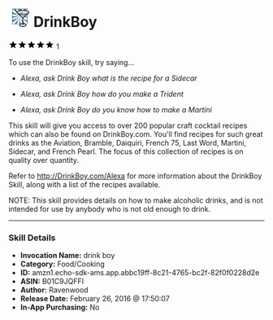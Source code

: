 # &nbsp;<img src="skill_icon" alt="DrinkBoy icon" width="36"> DrinkBoy
![5 stars](../../images/ic_star_black_18dp_1x.png)![5 stars](../../images/ic_star_black_18dp_1x.png)![5 stars](../../images/ic_star_black_18dp_1x.png)![5 stars](../../images/ic_star_black_18dp_1x.png)![5 stars](../../images/ic_star_black_18dp_1x.png) 1

To use the DrinkBoy skill, try saying...

* *Alexa, ask Drink Boy what is the recipe for a Sidecar*

* *Alexa, ask Drink Boy how do you make a Trident*

* *Alexa, ask Drink Boy do you know how to make a Martini*

This skill will give you access to over 200 popular craft cocktail recipes which can also be found on DrinkBoy.com. You'll find recipes for such great drinks as the Aviation, Bramble, Daiquiri, French 75,  Last Word, Martini, Sidecar, and French Pearl. The focus of this collection of recipes is on quality over quantity.

Refer to http://DrinkBoy.com/Alexa for more information about the DrinkBoy Skill, along with a list of the recipes available.

NOTE: This skill provides details on how to make alcoholic drinks, and is not intended for use by anybody who is not old enough to drink.

***

### Skill Details

* **Invocation Name:** drink boy
* **Category:** Food/Cooking
* **ID:** amzn1.echo-sdk-ams.app.abbc19ff-8c21-4765-bc2f-82f0f0228d2e
* **ASIN:** B01C9JQFFI
* **Author:** Ravenwood
* **Release Date:** February 26, 2016 @ 17:50:07
* **In-App Purchasing:** No
